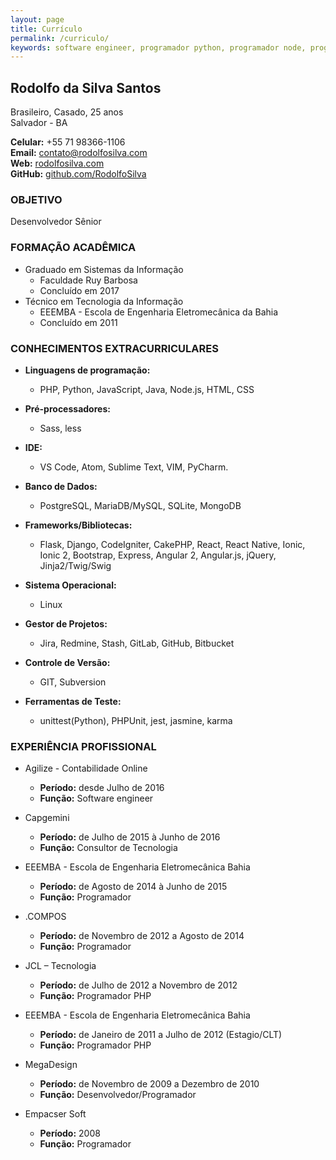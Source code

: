 ```yaml
---
layout: page
title: Currículo
permalink: /curriculo/
keywords: software engineer, programador python, programador node, programador javascript, front-end, back-end, developer, react, react-native, ionic, ionic 2, angular, python, angular 2, angularjs, flask, javascript, php
---
```


## Rodolfo da Silva Santos
Brasileiro, Casado, 25 anos<br>
Salvador - BA

__Celular:__ +55 71 98366-1106<br>
__E­mail:__ contato@rodolfosilva.com<br>
__Web:__ [rodolfosilva.com][my_home_page]<br>
__GitHub:__ [github.com/RodolfoSilva][my_github]

### OBJETIVO

Desenvolvedor Sênior

### FORMAÇÃO ACADÊMICA

* Graduado em Sistemas da Informação
    * Faculdade Ruy Barbosa
    * Concluído em 2017
* Técnico em Tecnologia da Informação
    * EEEMBA - Escola de Engenharia Eletromecânica da Bahia
    * Concluído em 2011

### CONHECIMENTOS EXTRACURRICULARES

* __Linguagens de programação:__
    * PHP, Python, JavaScript, Java, Node.js, HTML, CSS

* __Pré-processadores:__
    * Sass, less

* __IDE:__
    * VS Code, Atom, Sublime Text, VIM, PyCharm.

* __Banco de Dados:__
    * PostgreSQL, MariaDB/MySQL, SQLite, MongoDB

* __Frameworks/Bibliotecas:__
    * Flask, Django, CodeIgniter, CakePHP, React, React Native, Ionic, Ionic 2, Bootstrap, Express, Angular 2, Angular.js, jQuery, Jinja2/Twig/Swig

* __Sistema Operacional:__
    * Linux

* __Gestor de Projetos:__
    * Jira, Redmine, Stash, GitLab, GitHub, Bitbucket

* __Controle de Versão:__
    * GIT, Subversion

* __Ferramentas de Teste:__
    * unittest(Python), PHPUnit, jest, jasmine, karma

### EXPERIÊNCIA PROFISSIONAL

* Agilize - Contabilidade Online
    * __Período:__ desde Julho de 2016
    * __Função:__ Software engineer

* Capgemini
    * __Período:__ de Julho de 2015 à Junho de 2016
    * __Função:__ Consultor de Tecnologia

* EEEMBA - Escola de Engenharia Eletromecânica Bahia
    * __Período:__ de Agosto de 2014 à Junho de 2015
    * __Função:__ Programador

* .COMPOS
    * __Período:__ de Novembro de 2012 a Agosto de 2014
    * __Função:__ Programador

* JCL – Tecnologia
    * __Período:__ de Julho de 2012 a Novembro de 2012
    * __Função:__ Programador PHP

* EEEMBA - Escola de Engenharia Eletromecânica Bahia
    * __Período:__ de Janeiro de 2011 a Julho de 2012 (Estagio/CLT)
    * __Função:__ Programador PHP

* MegaDesign
    * __Período:__ de Novembro de 2009 a Dezembro de 2010
    * __Função:__ Desenvolvedor/Programador

* Empacser Soft
    * __Período:__ 2008
    * __Função:__ Programador


[my_home_page]: http://rodolfosilva.com
[my_github]:    https://github.com/RodolfoSilva
